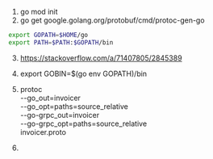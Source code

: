 1. go mod init
2. go get google.golang.org/protobuf/cmd/protoc-gen-go

```sh
export GOPATH=$HOME/go
export PATH=$PATH:$GOPATH/bin
```

3. https://stackoverflow.com/a/71407805/2845389
4. export GOBIN=$(go env GOPATH)/bin
5. protoc \
   --go_out=invoicer \
   --go_opt=paths=source_relative \
   --go-grpc_out=invoicer \
   --go-grpc_opt=paths=source_relative \
   invoicer.proto

6.

